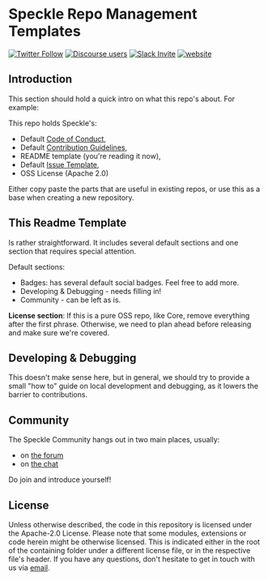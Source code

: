 # Speckle Repo Management Templates

[![Twitter Follow](https://img.shields.io/twitter/follow/SpeckleSystems?style=social)](https://twitter.com/SpeckleSystems) [![Discourse users](https://img.shields.io/discourse/users?server=https%3A%2F%2Fdiscourse.speckle.works&style=flat-square)](https://discourse.speckle.works)
[![Slack Invite](https://img.shields.io/badge/-slack-grey?style=flat-square&logo=slack)](https://speckle-works.slack.com/join/shared_invite/enQtNjY5Mzk2NTYxNTA4LTU4MWI5ZjdhMjFmMTIxZDIzOTAzMzRmMTZhY2QxMmM1ZjVmNzJmZGMzMDVlZmJjYWQxYWU0MWJkYmY3N2JjNGI) [![website](https://img.shields.io/badge/www-speckle.systems-royalblue?style=flat-square)](https://speckle.systems)


## Introduction

This section should hold a quick intro on what this repo's about. For example: 

This repo holds Speckle's: 
- Default [Code of Conduct](https://github.com/Speckle-Next/repo-management-basics/blob/master/CODE_OF_CONDUCT.md), 
- Default [Contribution Guidelines](https://github.com/Speckle-Next/repo-management-basics/blob/master/CONTRIBUTING.md), 
- README template (you're reading it now),
- Default [Issue Template](https://github.com/Speckle-Next/repo-management-basics/blob/master/ISSUE_TEMPLATE.md),
- OSS License (Apache 2.0)

Either copy paste the parts that are useful in existing repos, or use this as a base when creating a new repository. 

## This Readme Template

Is rather straightforward. It includes several default sections and one section that requires special attention. 

Default sections: 
- Badges: has several default social badges. Feel free to add more. 
- Developing & Debugging - needs filling in!
- Community - can be left as is. 

**License section**: If this is a pure OSS repo, like Core, remove everything after the first phrase. Otherwise, we need to plan ahead before releasing and make sure we're covered. 

## Developing & Debugging

This doesn't make sense here, but in general, we should try to provide a small "how to" guide on local development and debugging, as it lowers the barrier to contributions. 

## Community 

The Speckle Community hangs out in two main places, usually: 
- on [the forum](https://discourse.speckle.works)
- on [the chat](https://speckle-works.slack.com/join/shared_invite/enQtNjY5Mzk2NTYxNTA4LTU4MWI5ZjdhMjFmMTIxZDIzOTAzMzRmMTZhY2QxMmM1ZjVmNzJmZGMzMDVlZmJjYWQxYWU0MWJkYmY3N2JjNGI) 

Do join and introduce yourself! 

## License
Unless otherwise described, the code in this repository is licensed under the Apache-2.0 License. Please note that some modules, extensions or code herein might be otherwise licensed. This is indicated either in the root of the containing folder under a different license file, or in the respective file's header. If you have any questions, don't hesitate to get in touch with us via [email](mailto:hello@speckle.systems).
